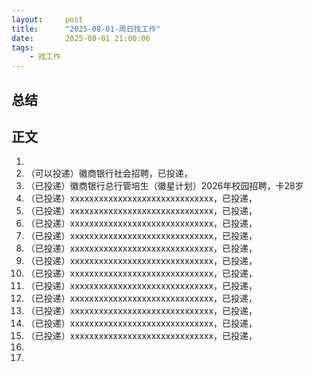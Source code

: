 ```yaml
---
layout:     post
title:      "2025-08-01-周日找工作"
date:       2025-08-01 21:00:06
tags:
    - 找工作
---
```


## 总结




## 正文

1. 
1. （可以投递）徽商银行社会招聘，已投递，
1. （已投递）徽商银行总行管培生（徽星计划）2026年校园招聘，卡28岁
1. （已投递）xxxxxxxxxxxxxxxxxxxxxxxxxxxxxx，已投递，
1. （已投递）xxxxxxxxxxxxxxxxxxxxxxxxxxxxxx，已投递，
1. （已投递）xxxxxxxxxxxxxxxxxxxxxxxxxxxxxx，已投递，
1. （已投递）xxxxxxxxxxxxxxxxxxxxxxxxxxxxxx，已投递，
1. （已投递）xxxxxxxxxxxxxxxxxxxxxxxxxxxxxx，已投递，
1. （已投递）xxxxxxxxxxxxxxxxxxxxxxxxxxxxxx，已投递，
1. （已投递）xxxxxxxxxxxxxxxxxxxxxxxxxxxxxx，已投递，
1. （已投递）xxxxxxxxxxxxxxxxxxxxxxxxxxxxxx，已投递，
1. （已投递）xxxxxxxxxxxxxxxxxxxxxxxxxxxxxx，已投递，
1. （已投递）xxxxxxxxxxxxxxxxxxxxxxxxxxxxxx，已投递，
1. （已投递）xxxxxxxxxxxxxxxxxxxxxxxxxxxxxx，已投递，
1. （已投递）xxxxxxxxxxxxxxxxxxxxxxxxxxxxxx，已投递，
1. 
1. 











